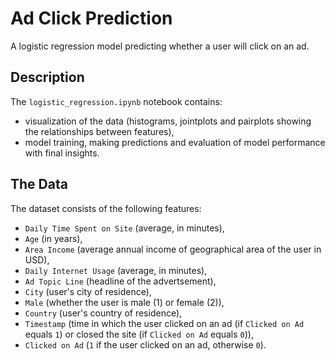 # Ad Click Prediction
A logistic regression model predicting whether a user will click on an ad.

## Description
The `logistic_regression.ipynb` notebook contains:
* visualization of the data (histograms, jointplots and pairplots showing the relationships between features),
* model training, making predictions and evaluation of model performance with final insights.

## The Data
The dataset consists of the following features:
* `Daily Time Spent on Site` (average, in minutes),
* `Age` (in years),
* `Area Income` (average annual income of geographical area of the user in USD),
* `Daily Internet Usage` (average, in minutes),
* `Ad Topic Line` (headline of the advertsement),
* `City` (user's city of residence),
* `Male` (whether the user is male (1) or female (2)),
* `Country` (user's country of residence),
* `Timestamp` (time in which the user clicked on an ad (if `Clicked on Ad` equals `1`) or closed the site (if `Clicked on Ad` equals `0`)),
* `Clicked on Ad` (`1` if the user clicked on an ad, otherwise `0`).
